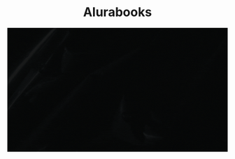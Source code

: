 <h1 align="center"> Alurabooks</h1>

![logo alura books](https://github.com/Estev0o/Alurabooks/blob/main/Assets/alurabooks%20md.gif)


